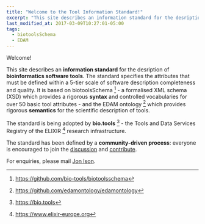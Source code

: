 ```yaml
---
title: "Welcome to the Tool Information Standard!"
excerpt: "This site describes an information standard for the desription of bioinformatics software tools."
last_modified_at: 2017-03-09T10:27:01-05:00
tags: 
  - biotoolsSchema
  - EDAM
---
```


Welcome!

This site describes an **information standard** for the desription of **bioinformatics software tools**. The standard specifies the attributes that must be defined within a 5-tier scale of software description completeness and quality.  It is based on biotoolsSchema [^1] - a formalised XML schema (XSD) which provides a rigorous **syntax** and controlled vocabularies for over 50 basic tool attributes - and the EDAM ontology [^2] which provides rigorous **semantics** for the scientific description of tools.

The standard is being adopted by **bio.tools** [^3] - the Tools and Data Services Registry of the ELIXIR [^4] research infrastructure.

The standard has been defined by a **community-driven process**: everyone is encouraged to join the [discussion](https://github.com/bio-tools/Tool-Information-Standard/issues/1) and [contribute](https://github.com/bio-tools/Tool-Information-Standard).

For enquiries, please mail [Jon Ison](jon.c.ison@gmail.com).

[^1]: <https://github.com/bio-tools/biotoolsschema>
[^2]: <https://github.com/edamontology/edamontology>
[^3]: <https://bio.tools>
[^4]: <https://www.elixir-europe.org>

